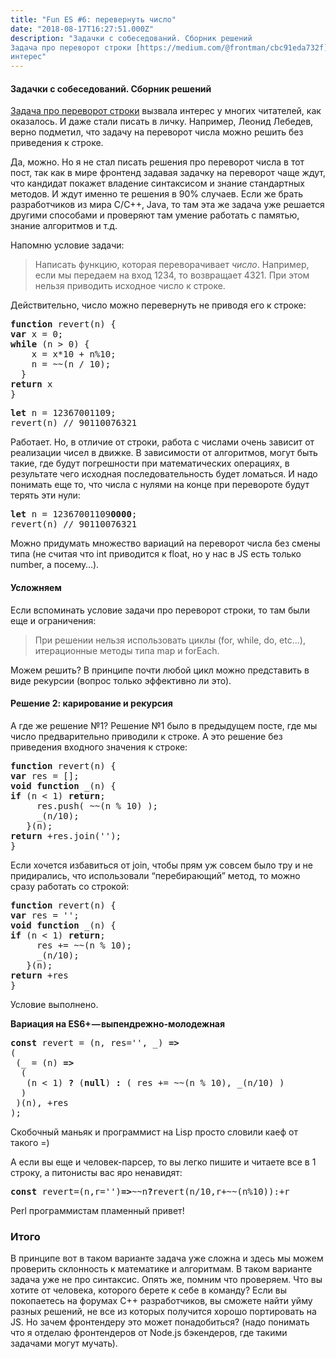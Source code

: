 ```yaml
---
title: "Fun ES #6: перевернуть число"
date: "2018-08-17T16:27:51.000Z"
description: "Задачки с собеседований. Сборник решений
Задача про переворот строки [https://medium.com/@frontman/cbc91eda732f] вызвала
интерес"
---
```


<h4>Задачки с собеседований. Сборник решений</h4>
<p><a href="https://medium.com/@frontman/cbc91eda732f" target="_blank" rel="noopener noreferrer">Задача про переворот строки</a> вызвала интерес у многих читателей, как оказалось. И даже стали писать в личку. Например, Леонид Лебедев, верно подметил, что задачу на переворот числа можно решить без приведения к строке.</p>
<p>Да, можно. Но я не стал писать решения про переворот числа в тот пост, так как в мире фронтенд задавая задачку на переворот чаще ждут, что кандидат покажет владение синтаксисом и знание стандартных методов. И ждут именно те решения в 90% случаев. Если же брать разработчиков из мира C/С++, Java, то там эта же задача уже решается другими способами и проверяют там умение работать с памятью, знание алгоритмов и т.д.</p>
<p>Напомню условие задачи:</p>
<blockquote><p>Написать функцию, которая переворачивает <em>число</em>. Например, если мы передаем на вход 1234, то возвращает 4321. При этом нельзя приводить исходное число к строке.</p></blockquote>
<p>Действительно, число можно перевернуть не приводя его к строке:</p>
<pre><strong>function</strong> revert(n) {<br><strong>var</strong> x = 0;<br><strong>while</strong> (n &gt; 0) {<br>    x = x*10 + n%10;<br>    n = ~~(n / 10);<br>  }<br><strong>return</strong> x<br>}</pre>
<pre><strong>let</strong> n = 12367001109;<br>revert(n) // 90110076321</pre>
<p>Работает. Но, в отличие от строки, работа с числами очень зависит от реализации чисел в движке. В зависимости от алгоритмов, могут быть такие, где будут погрешности при математических операциях, в результате чего исходная последовательность будет ломаться. И надо понимать еще то, что числа с нулями на конце при перевороте будут терять эти нули:</p>
<pre><strong>let</strong> n = 12367001109<strong>0000</strong>;<br>revert(n) // 90110076321</pre>
<p>Можно придумать множество вариаций на переворот числа без смены типа (не считая что int приводится к float, но у нас в JS есть только number, а посему…).</p>
<h4>Усложняем</h4>
<p>Если вспоминать условие задачи про переворот строки, то там были еще и ограничения:</p>
<blockquote><p>При решении нельзя использовать циклы (for, while, do, etc…), итерационные методы типа map и forEach.</p></blockquote>
<p>Можем решить? В принципе почти любой цикл можно представить в виде рекурсии (вопрос только эффективно ли это).</p>
<h4>Решение 2: карирование и рекурсия</h4>
<p>А где же решение №1? Решение №1 было в предыдущем посте, где мы число предварительно приводили к строке. А это решение без приведения входного значения к строке:</p>
<pre><strong>function</strong> revert(n) {<br><strong>var</strong> res = [];<br><strong>void</strong> <strong>function</strong> _(n) {<br><strong>if</strong> (n &lt; 1) <strong>return</strong>;<br>     res.push( ~~(n % 10) );<br>     _(n/10);<br>   }(n);<br><strong>return</strong> +res.join('');<br>}</pre>
<p>Если хочется избавиться от join, чтобы прям уж совсем было тру и не придирались, что использовали “перебирающий” метод, то можно сразу работать со строкой:</p>
<pre><strong>function</strong> revert(n) {<br><strong>var</strong> res = '';<br><strong>void</strong> <strong>function</strong> _(n) {<br><strong>if</strong> (n &lt; 1) <strong>return</strong>;<br>     res += ~~(n % 10);<br>     _(n/10);<br>   }(n);<br><strong>return</strong> +res<br>}</pre>
<p>Условие выполнено.</p>
<p><strong>Вариация на ES6+ — выпендрежно-молодежная</strong></p>
<pre><strong>const</strong> revert = (n, res='', _) <strong>=&gt;</strong><br>( <br> (_ = (n) <strong>=&gt;</strong><br>  (<br>   (n &lt; 1) <strong>?</strong> (<strong>null</strong>) <strong>:</strong> ( res += ~~(n % 10), _(n/10) )<br>  )<br> )(n), +res<br>);</pre>
<p>Скобочный маньяк и программист на Lisp просто словили каеф от такого =)</p>
<p>А если вы еще и человек-парсер, то вы легко пишите и читаете все в 1 строку, а питонисты вас яро ненавидят:</p>
<pre><strong>const</strong> revert=(n,r='')<strong>=&gt;</strong>~~n<strong>?</strong>revert(n/10,r+~~(n%10)):+r</pre>
<p>Perl программистам пламенный привет!</p>
<h3>Итого</h3>
<p>В принципе вот в таком варианте задача уже сложна и здесь мы можем проверить склонность к математике и алгоритмам. В таком варианте задача уже не про синтаксис. Опять же, помним что проверяем. Что вы хотите от человека, которого берете к себе в команду? Если вы покопаетесь на форумах С++ разработчиков, вы сможете найти уйму разных решений, не все из которых получится хорошо портировать на JS. Но зачем фронтендеру это может понадобиться? (надо понимать что я отделаю фронтендеров от Node.js бэкендеров, где такими задачами могут мучать).</p>



